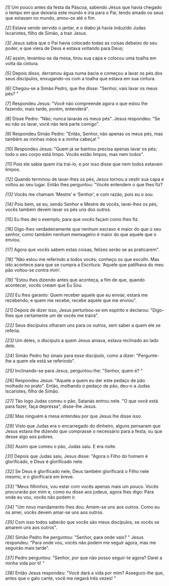 *[1]* Um pouco antes da festa da Páscoa, sabendo Jesus que havia chegado o tempo em que deixaria este mundo e iria para o Pai, tendo amado os seus que estavam no mundo, amou-os até o fim.

*[2]* Estava sendo servido o jantar, e o diabo já havia induzido Judas Iscariotes, filho de Simão, a trair Jesus.

*[3]* Jesus sabia que o Pai havia colocado todas as coisas debaixo do seu poder, e que viera de Deus e estava voltando para Deus;

*[4]* assim, levantou-se da mesa, tirou sua capa e colocou uma toalha em volta da cintura.

*[5]* Depois disso, derramou água numa bacia e começou a lavar os pés dos seus discípulos, enxugando-os com a toalha que estava em sua cintura.

*[6]* Chegou-se a Simão Pedro, que lhe disse: "Senhor, vais lavar os meus pés? "

*[7]* Respondeu Jesus: "Você não compreende agora o que estou lhe fazendo; mais tarde, porém, entenderá".

*[8]* Disse Pedro: "Não; nunca lavarás os meus pés". Jesus respondeu: "Se eu não os lavar, você não terá parte comigo".

*[9]* Respondeu Simão Pedro: "Então, Senhor, não apenas os meus pés, mas também as minhas mãos e a minha cabeça! "

*[10]* Respondeu Jesus: "Quem já se banhou precisa apenas lavar os pés; todo o seu corpo está limpo. Vocês estão limpos, mas nem todos".

*[11]* Pois ele sabia quem iria traí-lo, e por isso disse que nem todos estavam limpos.

*[12]* Quando terminou de lavar-lhes os pés, Jesus tornou a vestir sua capa e voltou ao seu lugar. Então lhes perguntou: "Vocês entendem o que lhes fiz?

*[13]* Vocês me chamam ‘Mestre’ e ‘Senhor’, e com razão, pois eu o sou.

*[14]* Pois bem, se eu, sendo Senhor e Mestre de vocês, lavei-lhes os pés, vocês também devem lavar os pés uns dos outros.

*[15]* Eu lhes dei o exemplo, para que vocês façam como lhes fiz.

*[16]* Digo-lhes verdadeiramente que nenhum escravo é maior do que o seu senhor, como também nenhum mensageiro é maior do que aquele que o enviou.

*[17]* Agora que vocês sabem estas coisas, felizes serão se as praticarem".

*[18]* "Não estou me referindo a todos vocês; conheço os que escolhi. Mas isto acontece para que se cumpra a Escritura: ‘Aquele que patilhava do meu pão voltou-se contra mim’.

*[19]* "Estou lhes dizendo antes que aconteça, a fim de que, quando acontecer, vocês creiam que Eu Sou.

*[20]* Eu lhes garanto: Quem receber aquele que eu enviar, estará me recebendo; e quem me recebe, recebe aquele que me enviou".

*[21]* Depois de dizer isso, Jesus perturbou-se em espírito e declarou: "Digo-lhes que certamente um de vocês me trairá".

*[22]* Seus discípulos olharam uns para os outros, sem saber a quem ele se referia.

*[23]* Um deles, o discípulo a quem Jesus amava, estava reclinado ao lado dele.

*[24]* Simão Pedro fez sinais para esse discípulo, como a dizer: "Pergunte-lhe a quem ele está se referindo".

*[25]* Inclinando-se para Jesus, perguntou-lhe: "Senhor, quem é? "

*[26]* Respondeu Jesus: "Aquele a quem eu der este pedaço de pão molhado no prato". Então, molhando o pedaço de pão, deu-o a Judas Iscariotes, filho de Simão.

*[27]* Tão logo Judas comeu o pão, Satanás entrou nele. "O que você está para fazer, faça depressa", disse-lhe Jesus.

*[28]* Mas ninguém à mesa entendeu por que Jesus lhe disse isso.

*[29]* Visto que Judas era o encarregado do dinheiro, alguns pensaram que Jesus estava lhe dizendo que comprasse o necessário para a festa, ou que desse algo aos pobres.

*[30]* Assim que comeu o pão, Judas saiu. E era noite.

*[31]* Depois que Judas saiu, Jesus disse: "Agora o Filho do homem é glorificado, e Deus é glorificado nele.

*[32]* Se Deus é glorificado nele, Deus também glorificará o Filho nele mesmo, e o glorificará em breve.

*[33]* "Meus filhinhos, vou estar com vocês apenas mais um pouco. Vocês procurarão por mim e, como eu disse aos judeus, agora lhes digo: Para onde eu vou, vocês não podem ir.

*[34]* "Um novo mandamento lhes dou: Amem-se uns aos outros. Como eu os amei, vocês devem amar-se uns aos outros.

*[35]* Com isso todos saberão que vocês são meus discípulos, se vocês se amarem uns aos outros".

*[36]* Simão Pedro lhe perguntou: "Senhor, para onde vais? " Jesus respondeu: "Para onde vou, vocês não podem me seguir agora, mas me seguirão mais tarde".

*[37]* Pedro perguntou: "Senhor, por que não posso seguir-te agora? Darei a minha vida por ti! "

*[38]* Então Jesus respondeu: "Você dará a vida por mim? Asseguro-lhe que, antes que o galo cante, você me negará três vezes! "

